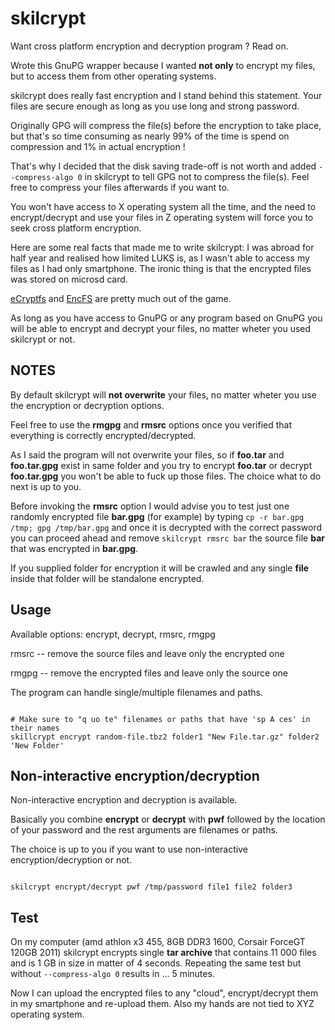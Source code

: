 # skilcrypt

Want cross platform encryption and decryption program ? Read on.

Wrote this GnuPG wrapper because I wanted **not only** to encrypt my files, but to access them from other operating systems.

skilcrypt does really fast encryption and I stand behind this statement. Your files are secure enough as long as you use long and strong password.

Originally GPG will compress the file(s) before the encryption to take place, but that's so time consuming as nearly 99% of the time is spend on compression and 1% in actual encryption !

That's why I decided that the disk saving trade-off is not worth and added `--compress-algo 0` in skilcrypt to tell GPG not to compress the file(s). Feel free to compress your files afterwards if you want to.

You won't have access to X operating system all the time, and the need to encrypt/decrypt and use your files in Z operating system will force you to seek cross platform encryption.

Here are some real facts that made me to write skilcrypt:  I was abroad for half year and realised how limited LUKS is, as I wasn't able to access my files as I had only smartphone. The ironic thing is that the encrypted files was stored on microsd card.

[eCryptfs](https://defuse.ca/audits/ecryptfs.htm) and [EncFS](https://defuse.ca/audits/encfs.htm) are pretty much out of the game.

As long as you have access to GnuPG or any program based on GnuPG you will be able to encrypt and decrypt your files, no matter wheter you used skilcrypt or not.

## NOTES
By default skilcrypt will **not overwrite** your files, no matter wheter you use the encryption or decryption options.

Feel free to use the **rmgpg** and **rmsrc** options once you verified that everything is correctly encrypted/decrypted.

As I said the program will not overwrite your files, so if **foo.tar** and **foo.tar.gpg** exist in same folder and you try to encrypt **foo.tar** or decrypt **foo.tar.gpg** you won't be able to fuck up those files. The choice what to do next is up to you.

Before invoking the **rmsrc** option I would advise you to test just one randomly encrypted file **bar.gpg** (for example) by typing `cp -r bar.gpg /tmp; gpg /tmp/bar.gpg` and once it is decrypted with the correct password you can proceed ahead and remove `skilcrypt rmsrc bar` the source file **bar** that was encrypted in **bar.gpg**.

If you supplied folder for encryption it will be crawled and any single **file** inside that folder will be standalone encrypted.

## Usage
Available options: encrypt, decrypt, rmsrc, rmgpg

rmsrc  --  remove the source files and leave only the encrypted one

rmgpg  --  remove the encrypted files and leave only the source one

The program can handle single/multiple filenames and paths.

```

# Make sure to "q uo te" filenames or paths that have 'sp A ces' in their names
skillcrypt encrypt random-file.tbz2 folder1 "New File.tar.gz" folder2 'New Folder'

```

## Non-interactive encryption/decryption
Non-interactive encryption and decryption is available.

Basically you combine **encrypt** or **decrypt** with **pwf** followed by the location of your password and the rest arguments are filenames or paths.

The choice is up to you if you want to use non-interactive encryption/decryption or not.

```

skilcrypt encrypt/decrypt pwf /tmp/password file1 file2 folder3

```


## Test
On my computer (amd athlon x3 455, 8GB DDR3 1600, Corsair ForceGT 120GB 2011) skilcrypt encrypts single **tar archive** that contains 11 000 files and is 1 GB in size in matter of 4 seconds. Repeating the same test but without `--compress-algo 0` results in ... 5 minutes.

Now I can upload the encrypted files to any "cloud", encrypt/decrypt them in my smartphone and re-upload them. Also my hands are not tied to XYZ operating system.
